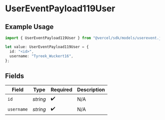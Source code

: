 # UserEventPayload119User

## Example Usage

```typescript
import { UserEventPayload119User } from "@vercel/sdk/models/userevent.js";

let value: UserEventPayload119User = {
  id: "<id>",
  username: "Tyreek_Wuckert16",
};
```

## Fields

| Field              | Type               | Required           | Description        |
| ------------------ | ------------------ | ------------------ | ------------------ |
| `id`               | *string*           | :heavy_check_mark: | N/A                |
| `username`         | *string*           | :heavy_check_mark: | N/A                |